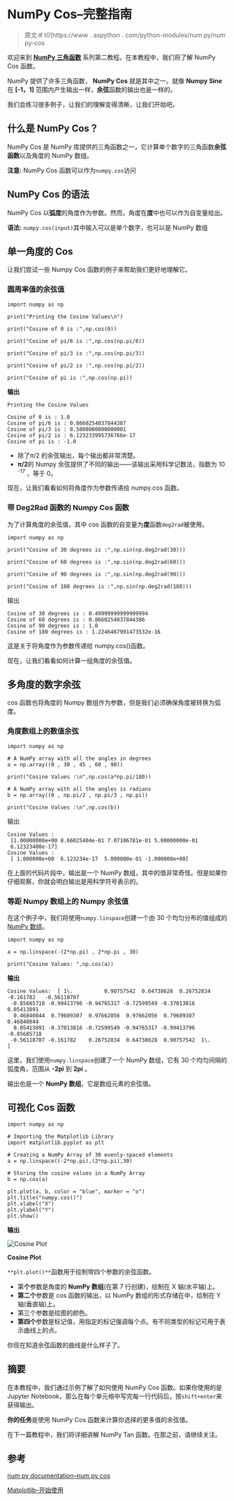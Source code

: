# NumPy Cos–完整指南

> 原文:# t0]https://www . aspython . com/python-modules/num py/num py-cos

欢迎来到 [**NumPy 三角函数**](https://www.askpython.com/python/numpy-trigonometric-functions) 系列第二教程。在本教程中，我们将了解 NumPy Cos 函数。

NumPy 提供了许多三角函数， **NumPy Cos** 就是其中之一。就像 **Numpy Sine** 在 **[-1，1]** 范围内产生输出一样，**余弦**函数的输出也是一样的。

我们会练习很多例子，让我们的理解变得清晰，让我们开始吧。

## 什么是 NumPy Cos？

NumPy Cos 是 NumPy 库提供的三角函数之一，它计算单个数字的三角函数**余弦函数**以及角度的 NumPy 数组。

**注意:** NumPy Cos 函数可以作为`numpy.cos`访问

## NumPy Cos 的语法

NumPy Cos 以**弧度**的角度作为参数。然而，角度在**度**中也可以作为自变量给出。

**语法:** `numpy.cos(input)`其中输入可以是单个数字，也可以是 NumPy 数组

## 单一角度的 Cos

让我们尝试一些 Numpy Cos 函数的例子来帮助我们更好地理解它。

### 圆周率值的余弦值

```
import numpy as np

print("Printing the Cosine Values\n")

print("Cosine of 0 is :",np.cos(0))

print("Cosine of pi/6 is :",np.cos(np.pi/6))

print("Cosine of pi/3 is :",np.cos(np.pi/3))

print("Cosine of pi/2 is :",np.cos(np.pi/2))

print("Cosine of pi is :",np.cos(np.pi))

```

**输出**

```
Printing the Cosine Values

Cosine of 0 is : 1.0
Cosine of pi/6 is : 0.8660254037844387
Cosine of pi/3 is : 0.5000000000000001
Cosine of pi/2 is : 6.123233995736766e-17
Cosine of pi is : -1.0

```

*   除了π/2 的余弦输出，每个输出都非常清楚。
*   **π/2**的 Numpy 余弦提供了不同的输出——该输出采用科学记数法，指数为 10 <sup>-17</sup> ，等于 0。

现在，让我们看看如何将角度作为参数传递给 numpy.cos 函数。

### 带 Deg2Rad 函数的 Numpy Cos 函数

为了计算角度的余弦值，其中 cos 函数的自变量为**度**函数`deg2rad`被使用。

```
import numpy as np

print("Cosine of 30 degrees is :",np.sin(np.deg2rad(30)))

print("Cosine of 60 degrees is :",np.sin(np.deg2rad(60)))

print("Cosine of 90 degrees is :",np.sin(np.deg2rad(90)))

print("Cosine of 180 degrees is :",np.sin(np.deg2rad(180)))

```

输出

```
Cosine of 30 degrees is : 0.49999999999999994
Cosine of 60 degrees is : 0.8660254037844386
Cosine of 90 degrees is : 1.0
Cosine of 180 degrees is : 1.2246467991473532e-16

```

这是关于将角度作为参数传递给 numpy.cos()函数。

现在，让我们看看如何计算一组角度的余弦值。

## 多角度的数字余弦

cos 函数也将角度的 Numpy 数组作为参数，但是我们必须确保角度被转换为弧度。

### 角度数组上的数值余弦

```
import numpy as np

# A NumPy array with all the angles in degrees
a = np.array((0 , 30 , 45 , 60 , 90))

print("Cosine Values :\n",np.cos(a*np.pi/180))

# A NumPy array with all the angles is radians
b = np.array((0 , np.pi/2 , np.pi/3 , np.pi))

print("Cosine Values :\n",np.cos(b))

```

输出

```
Cosine Values :
 [1.00000000e+00 8.66025404e-01 7.07106781e-01 5.00000000e-01
 6.12323400e-17]
Cosine Values :
 [ 1.000000e+00  6.123234e-17  5.000000e-01 -1.000000e+00]

```

在上面的代码片段中，输出是一个 NumPy 数组，其中的值非常奇怪。但是如果你仔细观察，你就会明白输出是用科学符号表示的。

### 等距 Numpy 数组上的 Numpy 余弦值

在这个例子中，我们将使用`numpy.linspace`创建一个由 30 个均匀分布的值组成的 [NumPy 数组](https://www.askpython.com/python-modules/numpy/python-numpy-arrays)。

```
import numpy as np

a = np.linspace(-(2*np.pi) , 2*np.pi , 30)

print("Cosine Values: ",np.cos(a))

```

**输出**

```
Cosine Values:  [ 1\.          0.90757542  0.64738628  0.26752834 -0.161782   -0.56118707
 -0.85685718 -0.99413796 -0.94765317 -0.72599549 -0.37013816  0.05413891
  0.46840844  0.79609307  0.97662056  0.97662056  0.79609307  0.46840844
  0.05413891 -0.37013816 -0.72599549 -0.94765317 -0.99413796 -0.85685718
 -0.56118707 -0.161782    0.26752834  0.64738628  0.90757542  1\.        ]

```

这里，我们使用`numpy.linspace`创建了一个 NumPy 数组，它有 30 个均匀间隔的弧度角，范围从 **-2pi** 到 **2pi** 。

输出也是一个 **NumPy 数组**，它是数组元素的余弦值。

## 可视化 Cos 函数

```
import numpy as np

# Importing the Matplotlib Library
import matplotlib.pyplot as plt

# Creating a NumPy Array of 30 evenly-spaced elements
a = np.linspace((-2*np.pi),(2*np.pi),30)

# Storing the cosine values in a NumPy Array
b = np.cos(a)

plt.plot(a, b, color = "blue", marker = "o")
plt.title("numpy.cos()")
plt.xlabel("X")
plt.ylabel("Y")
plt.show()

```

**输出**

![Cosine Plot ](img/2bff40f7a0d7a1575a59cdb28315c69c.png)

**Cosine Plot**

`**plt.plot()**`函数用于绘制带四个参数的余弦函数。

*   第**个**参数是角度的 **NumPy 数组**(在第 7 行创建)，绘制在 X 轴(水平轴)上。
*   **第二个**参数是 cos 函数的输出，以 NumPy 数组的形式存储在中，绘制在 Y 轴(垂直轴)上。
*   第三个参数是绘图的颜色。
*   **第四个**参数是标记值，用指定的标记强调每个点。有不同类型的标记可用于表示曲线上的点。

你现在知道余弦函数的曲线是什么样子了。

## 摘要

在本教程中，我们通过示例了解了如何使用 NumPy Cos 函数。如果你使用的是 Jupyter Notebook，那么在每个单元格中写完每一行代码后，按`shift+enter`来获得输出。

**你的任务**是使用 NumPy Cos 函数来计算你选择的更多值的余弦值。

在下一篇教程中，我们将详细讲解 NumPy Tan 函数。在那之前，请继续关注。

## 参考

[num py documentation–num py cos](https://numpy.org/doc/stable/reference/generated/numpy.cos.html)

[Matplotlib–开始使用](https://matplotlib.org/stable/users/getting_started/)